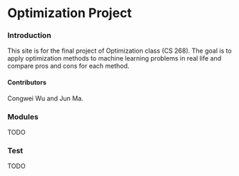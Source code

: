 # Optimization Project

### Introduction
This site is for the final project of Optimization class (CS 268). The goal is to apply optimization methods to machine learning problems in real life and compare pros and cons for each method. 

#### Contributors
Congwei Wu and Jun Ma.

### Modules
TODO

### Test 
TODO

